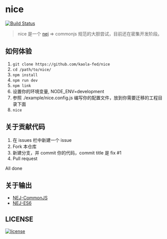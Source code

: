 # nice
[![Build Status][travis-image]][travis-url]
> nice 是一个 [nej](https://github.com/genify/nej) => commonjs 规范的大胆尝试，目前还在密集开发阶段。

## 如何体验
1. `git clone https://github.com/kaola-fed/nice`
2. `cd /path/to/nice/`
3. `npm install`
4. `npm run dev`
5. `npm link`
6. 设置你的环境变量, NODE_ENV=development
7. 参照 ./example/nice.config.js 编写你的配置文件，放到你需要迁移的工程目录下面
8. `nice`

## 关于贡献代码
1. 在 issues 栏中新建一个 issue
2. Fork 本仓库
3. 新建分支，并 commit 你的代码，commit title 是 fix #1
4. Pull request

All done

## 关于输出
* [NEJ-CommonJS](https://www.npmjs.com/package/nej-commonjs) 
* [NEJ-ES6](https://www.npmjs.com/package/nej-es6) 

## LICENSE
[![license][license-image]][license-url]

[license-url]: https://github.com/kaola-fed/NEK/blob/master/LICENSE
[license-image]: https://img.shields.io/github/license/kaola-fed/NEK.svg

[travis-image]: https://travis-ci.org/kaola-fed/nice.svg?branch=master
[travis-url]: https://travis-ci.org/kaola-fed/nice
